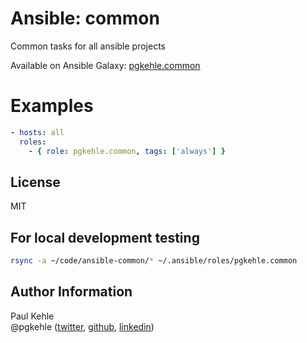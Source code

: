 # Ansible: common

Common tasks for all ansible projects

Available on Ansible Galaxy: [pgkehle.common](https://galaxy.ansible.com/pgkehle.common)

# Examples

```YAML
- hosts: all
  roles:
    - { role: pgkehle.common, tags: ['always'] }
```
## License

MIT

## For local development testing

```bash
rsync -a ~/code/ansible-common/* ~/.ansible/roles/pgkehle.common
```

## Author Information

Paul Kehle  
@pgkehle ([twitter](https://twitter.com/pgkehle), [github](https://github.com/pgkehle), [linkedin](https://www.linkedin.com/in/pgkehle))
